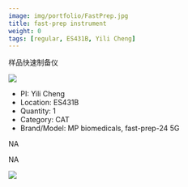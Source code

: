 ```yaml
---
image: img/portfolio/FastPrep.jpg
title: fast-prep instrument
weight: 0
tags: [regular, ES431B, Yili Cheng]
---
```


样品快速制备仪

<!--more-->

![](../../img/portfolio/FastPrep.jpg)

- PI: Yili Cheng
- Location: ES431B
- Quantity: 1
- Category: CAT
- Brand/Model: MP biomedicals, fast-prep-24 5G

NA

NA

![](../../img/portfolio/fastprep_manual.jpg)
